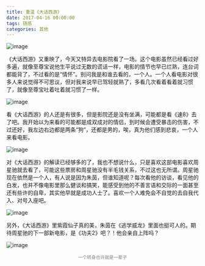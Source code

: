 ```yaml
---
title: 重温《大话西游》
date: 2017-04-16 00:00:00
tags: 随感
categories: 其他
---
```


![image](https://ws3.sinaimg.cn/large/006mcMYXgy1g060585kgxj30hs0dcn2u.jpg)

《大话西游》又重映了，今天又特异去电影院看了一场。这个电影虽然已经看过好多遍，就像至尊宝说他生平说过无数的谎话一样，电影的情节也早已烂熟，连台词都能背了，不过看的是“情怀”。别问我是和谁去看的，一个人。一个人看电影对很多人来说觉得不可思议，但对我来说早已驾轻就熟了，多看几次看着看着就习惯了，就像至尊宝吐着吐着就习惯了一样。

<!--more-->

![image](https://ws4.sinaimg.cn/large/006mcMYXgy1g0605pfe1aj30hs0dcgp6.jpg)

看《大话西游》的人还是有很多，但是影院还是没有坐满，可能都是看《速8》去了吧。我开始以为来看的可能都是成双成对的情侣，到时候会遭受暴击的伤害，不过还好，我左边右边都是两条“狗”，还都是男的，唉，真为他们感到悲哀，一个人来看电影。

![image](https://ws1.sinaimg.cn/large/006mcMYXgy1g0605y8gaej30hs0dcwji.jpg)

对《大话西游》的解读已经够多的了，我也不想说什么，只是喜欢这部电影喜欢周星驰就去看了，可能这些票房和周星驰没有半毛钱关系，不过这也无所谓。周星驰现在依然是一个人，有人说是因为朱茵，但谁知道呢？每次看他的访谈，看见他的白发，也并不像电影里那么健谈和搞笑，能感受到他的不善言语和交际的一面甚至还有些许的自卑，其实他早就是成功人士了。喜欢一个人难免会不自觉的去自我代入、对号入座吧。

![image](https://wx3.sinaimg.cn/large/006mcMYXgy1g06069ohmnj30hs0dcdk6.jpg)

另外，《大话西游》里紫霞仙子真的美，朱茵在《逃学威龙》里面也挺可人的。期待周星驰的下一部新电影，是《功夫2》吧？！他会亲自上阵吗？

![image](https://ws2.sinaimg.cn/large/006mcMYXgy1g0606mstxvj30hs0dcwix.jpg)

<font  color="gray"><center><small>一个转身也许就是一辈子</small></center></font>